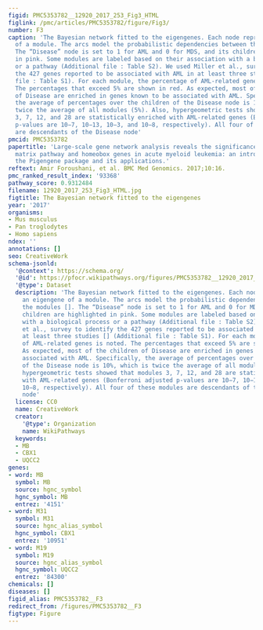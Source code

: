 ```yaml
---
figid: PMC5353782__12920_2017_253_Fig3_HTML
figlink: /pmc/articles/PMC5353782/figure/Fig3/
number: F3
caption: 'The Bayesian network fitted to the eigengenes. Each node represents an eigengene
  of a module. The arcs model the probabilistic dependencies between the modules [].
  The “Disease” node is set to 1 for AML and 0 for MDS, and its children are highlighted
  in pink. Some modules are labeled based on their association with a biological process
  or a pathway (Additional file : Table S2). We used Miller et al., survey to identify
  the 427 genes reported to be associated with AML in at least three studies [] (Additional
  file : Table S1). For each module, the percentage of AML-related genes is noted.
  The percentages that exceed 5% are shown in red. As expected, most of the children
  of Disease are enriched in genes known to be associated with AML. Specifically,
  the average of percentages over the children of the Disease node is 10%, which is
  twice the average of all modules (5%). Also, hypergeometric tests showed that modules
  3, 7, 12, and 28 are statistically enriched with AML-related genes (Bonferroni adjusted
  p-values are 10−7, 10−13, 10−3, and 10−8, respectively). All four of these modules
  are descendants of the Disease node'
pmcid: PMC5353782
papertitle: 'Large-scale gene network analysis reveals the significance of extracellular
  matrix pathway and homeobox genes in acute myeloid leukemia: an introduction to
  the Pigengene package and its applications.'
reftext: Amir Foroushani, et al. BMC Med Genomics. 2017;10:16.
pmc_ranked_result_index: '93368'
pathway_score: 0.9312484
filename: 12920_2017_253_Fig3_HTML.jpg
figtitle: The Bayesian network fitted to the eigengenes
year: '2017'
organisms:
- Mus musculus
- Pan troglodytes
- Homo sapiens
ndex: ''
annotations: []
seo: CreativeWork
schema-jsonld:
  '@context': https://schema.org/
  '@id': https://pfocr.wikipathways.org/figures/PMC5353782__12920_2017_253_Fig3_HTML.html
  '@type': Dataset
  description: 'The Bayesian network fitted to the eigengenes. Each node represents
    an eigengene of a module. The arcs model the probabilistic dependencies between
    the modules []. The “Disease” node is set to 1 for AML and 0 for MDS, and its
    children are highlighted in pink. Some modules are labeled based on their association
    with a biological process or a pathway (Additional file : Table S2). We used Miller
    et al., survey to identify the 427 genes reported to be associated with AML in
    at least three studies [] (Additional file : Table S1). For each module, the percentage
    of AML-related genes is noted. The percentages that exceed 5% are shown in red.
    As expected, most of the children of Disease are enriched in genes known to be
    associated with AML. Specifically, the average of percentages over the children
    of the Disease node is 10%, which is twice the average of all modules (5%). Also,
    hypergeometric tests showed that modules 3, 7, 12, and 28 are statistically enriched
    with AML-related genes (Bonferroni adjusted p-values are 10−7, 10−13, 10−3, and
    10−8, respectively). All four of these modules are descendants of the Disease
    node'
  license: CC0
  name: CreativeWork
  creator:
    '@type': Organization
    name: WikiPathways
  keywords:
  - MB
  - CBX1
  - UQCC2
genes:
- word: MB
  symbol: MB
  source: hgnc_symbol
  hgnc_symbol: MB
  entrez: '4151'
- word: M31
  symbol: M31
  source: hgnc_alias_symbol
  hgnc_symbol: CBX1
  entrez: '10951'
- word: M19
  symbol: M19
  source: hgnc_alias_symbol
  hgnc_symbol: UQCC2
  entrez: '84300'
chemicals: []
diseases: []
figid_alias: PMC5353782__F3
redirect_from: /figures/PMC5353782__F3
figtype: Figure
---
```

